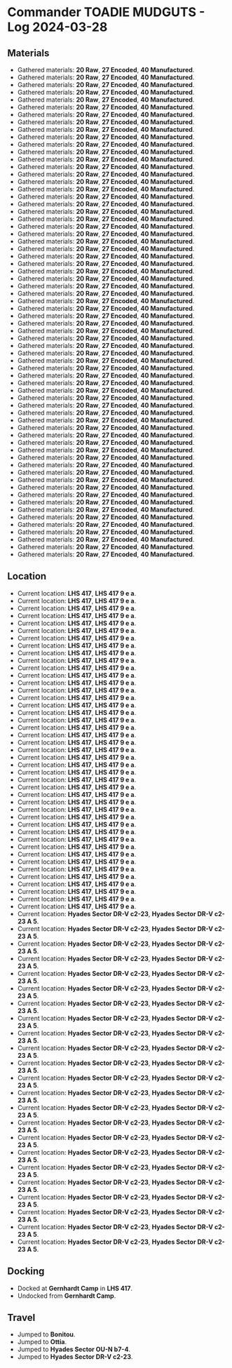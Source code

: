# Commander TOADIE MUDGUTS - Log 2024-03-28

## Materials
- Gathered materials: **20 Raw**, **27 Encoded**, **40 Manufactured**.
- Gathered materials: **20 Raw**, **27 Encoded**, **40 Manufactured**.
- Gathered materials: **20 Raw**, **27 Encoded**, **40 Manufactured**.
- Gathered materials: **20 Raw**, **27 Encoded**, **40 Manufactured**.
- Gathered materials: **20 Raw**, **27 Encoded**, **40 Manufactured**.
- Gathered materials: **20 Raw**, **27 Encoded**, **40 Manufactured**.
- Gathered materials: **20 Raw**, **27 Encoded**, **40 Manufactured**.
- Gathered materials: **20 Raw**, **27 Encoded**, **40 Manufactured**.
- Gathered materials: **20 Raw**, **27 Encoded**, **40 Manufactured**.
- Gathered materials: **20 Raw**, **27 Encoded**, **40 Manufactured**.
- Gathered materials: **20 Raw**, **27 Encoded**, **40 Manufactured**.
- Gathered materials: **20 Raw**, **27 Encoded**, **40 Manufactured**.
- Gathered materials: **20 Raw**, **27 Encoded**, **40 Manufactured**.
- Gathered materials: **20 Raw**, **27 Encoded**, **40 Manufactured**.
- Gathered materials: **20 Raw**, **27 Encoded**, **40 Manufactured**.
- Gathered materials: **20 Raw**, **27 Encoded**, **40 Manufactured**.
- Gathered materials: **20 Raw**, **27 Encoded**, **40 Manufactured**.
- Gathered materials: **20 Raw**, **27 Encoded**, **40 Manufactured**.
- Gathered materials: **20 Raw**, **27 Encoded**, **40 Manufactured**.
- Gathered materials: **20 Raw**, **27 Encoded**, **40 Manufactured**.
- Gathered materials: **20 Raw**, **27 Encoded**, **40 Manufactured**.
- Gathered materials: **20 Raw**, **27 Encoded**, **40 Manufactured**.
- Gathered materials: **20 Raw**, **27 Encoded**, **40 Manufactured**.
- Gathered materials: **20 Raw**, **27 Encoded**, **40 Manufactured**.
- Gathered materials: **20 Raw**, **27 Encoded**, **40 Manufactured**.
- Gathered materials: **20 Raw**, **27 Encoded**, **40 Manufactured**.
- Gathered materials: **20 Raw**, **27 Encoded**, **40 Manufactured**.
- Gathered materials: **20 Raw**, **27 Encoded**, **40 Manufactured**.
- Gathered materials: **20 Raw**, **27 Encoded**, **40 Manufactured**.
- Gathered materials: **20 Raw**, **27 Encoded**, **40 Manufactured**.
- Gathered materials: **20 Raw**, **27 Encoded**, **40 Manufactured**.
- Gathered materials: **20 Raw**, **27 Encoded**, **40 Manufactured**.
- Gathered materials: **20 Raw**, **27 Encoded**, **40 Manufactured**.
- Gathered materials: **20 Raw**, **27 Encoded**, **40 Manufactured**.
- Gathered materials: **20 Raw**, **27 Encoded**, **40 Manufactured**.
- Gathered materials: **20 Raw**, **27 Encoded**, **40 Manufactured**.
- Gathered materials: **20 Raw**, **27 Encoded**, **40 Manufactured**.
- Gathered materials: **20 Raw**, **27 Encoded**, **40 Manufactured**.
- Gathered materials: **20 Raw**, **27 Encoded**, **40 Manufactured**.
- Gathered materials: **20 Raw**, **27 Encoded**, **40 Manufactured**.
- Gathered materials: **20 Raw**, **27 Encoded**, **40 Manufactured**.
- Gathered materials: **20 Raw**, **27 Encoded**, **40 Manufactured**.
- Gathered materials: **20 Raw**, **27 Encoded**, **40 Manufactured**.
- Gathered materials: **20 Raw**, **27 Encoded**, **40 Manufactured**.
- Gathered materials: **20 Raw**, **27 Encoded**, **40 Manufactured**.
- Gathered materials: **20 Raw**, **27 Encoded**, **40 Manufactured**.
- Gathered materials: **20 Raw**, **27 Encoded**, **40 Manufactured**.
- Gathered materials: **20 Raw**, **27 Encoded**, **40 Manufactured**.
- Gathered materials: **20 Raw**, **27 Encoded**, **40 Manufactured**.
- Gathered materials: **20 Raw**, **27 Encoded**, **40 Manufactured**.
- Gathered materials: **20 Raw**, **27 Encoded**, **40 Manufactured**.
- Gathered materials: **20 Raw**, **27 Encoded**, **40 Manufactured**.
- Gathered materials: **20 Raw**, **27 Encoded**, **40 Manufactured**.
- Gathered materials: **20 Raw**, **27 Encoded**, **40 Manufactured**.
- Gathered materials: **20 Raw**, **27 Encoded**, **40 Manufactured**.
- Gathered materials: **20 Raw**, **27 Encoded**, **40 Manufactured**.
- Gathered materials: **20 Raw**, **27 Encoded**, **40 Manufactured**.
- Gathered materials: **20 Raw**, **27 Encoded**, **40 Manufactured**.
- Gathered materials: **20 Raw**, **27 Encoded**, **40 Manufactured**.
- Gathered materials: **20 Raw**, **27 Encoded**, **40 Manufactured**.
- Gathered materials: **20 Raw**, **27 Encoded**, **40 Manufactured**.
- Gathered materials: **20 Raw**, **27 Encoded**, **40 Manufactured**.
- Gathered materials: **20 Raw**, **27 Encoded**, **40 Manufactured**.
- Gathered materials: **20 Raw**, **27 Encoded**, **40 Manufactured**.
- Gathered materials: **20 Raw**, **27 Encoded**, **40 Manufactured**.
- Gathered materials: **20 Raw**, **27 Encoded**, **40 Manufactured**.

## Location
- Current location: **LHS 417**, **LHS 417 9 e a**.
- Current location: **LHS 417**, **LHS 417 9 e a**.
- Current location: **LHS 417**, **LHS 417 9 e a**.
- Current location: **LHS 417**, **LHS 417 9 e a**.
- Current location: **LHS 417**, **LHS 417 9 e a**.
- Current location: **LHS 417**, **LHS 417 9 e a**.
- Current location: **LHS 417**, **LHS 417 9 e a**.
- Current location: **LHS 417**, **LHS 417 9 e a**.
- Current location: **LHS 417**, **LHS 417 9 e a**.
- Current location: **LHS 417**, **LHS 417 9 e a**.
- Current location: **LHS 417**, **LHS 417 9 e a**.
- Current location: **LHS 417**, **LHS 417 9 e a**.
- Current location: **LHS 417**, **LHS 417 9 e a**.
- Current location: **LHS 417**, **LHS 417 9 e a**.
- Current location: **LHS 417**, **LHS 417 9 e a**.
- Current location: **LHS 417**, **LHS 417 9 e a**.
- Current location: **LHS 417**, **LHS 417 9 e a**.
- Current location: **LHS 417**, **LHS 417 9 e a**.
- Current location: **LHS 417**, **LHS 417 9 e a**.
- Current location: **LHS 417**, **LHS 417 9 e a**.
- Current location: **LHS 417**, **LHS 417 9 e a**.
- Current location: **LHS 417**, **LHS 417 9 e a**.
- Current location: **LHS 417**, **LHS 417 9 e a**.
- Current location: **LHS 417**, **LHS 417 9 e a**.
- Current location: **LHS 417**, **LHS 417 9 e a**.
- Current location: **LHS 417**, **LHS 417 9 e a**.
- Current location: **LHS 417**, **LHS 417 9 e a**.
- Current location: **LHS 417**, **LHS 417 9 e a**.
- Current location: **LHS 417**, **LHS 417 9 e a**.
- Current location: **LHS 417**, **LHS 417 9 e a**.
- Current location: **LHS 417**, **LHS 417 9 e a**.
- Current location: **LHS 417**, **LHS 417 9 e a**.
- Current location: **LHS 417**, **LHS 417 9 e a**.
- Current location: **LHS 417**, **LHS 417 9 e a**.
- Current location: **LHS 417**, **LHS 417 9 e a**.
- Current location: **LHS 417**, **LHS 417 9 e a**.
- Current location: **LHS 417**, **LHS 417 9 e a**.
- Current location: **LHS 417**, **LHS 417 9 e a**.
- Current location: **LHS 417**, **LHS 417 9 e a**.
- Current location: **LHS 417**, **LHS 417 9 e a**.
- Current location: **LHS 417**, **LHS 417 9 e a**.
- Current location: **LHS 417**, **LHS 417 9 e a**.
- Current location: **LHS 417**, **LHS 417 9 e a**.
- Current location: **Hyades Sector DR-V c2-23**, **Hyades Sector DR-V c2-23 A 5**.
- Current location: **Hyades Sector DR-V c2-23**, **Hyades Sector DR-V c2-23 A 5**.
- Current location: **Hyades Sector DR-V c2-23**, **Hyades Sector DR-V c2-23 A 5**.
- Current location: **Hyades Sector DR-V c2-23**, **Hyades Sector DR-V c2-23 A 5**.
- Current location: **Hyades Sector DR-V c2-23**, **Hyades Sector DR-V c2-23 A 5**.
- Current location: **Hyades Sector DR-V c2-23**, **Hyades Sector DR-V c2-23 A 5**.
- Current location: **Hyades Sector DR-V c2-23**, **Hyades Sector DR-V c2-23 A 5**.
- Current location: **Hyades Sector DR-V c2-23**, **Hyades Sector DR-V c2-23 A 5**.
- Current location: **Hyades Sector DR-V c2-23**, **Hyades Sector DR-V c2-23 A 5**.
- Current location: **Hyades Sector DR-V c2-23**, **Hyades Sector DR-V c2-23 A 5**.
- Current location: **Hyades Sector DR-V c2-23**, **Hyades Sector DR-V c2-23 A 5**.
- Current location: **Hyades Sector DR-V c2-23**, **Hyades Sector DR-V c2-23 A 5**.
- Current location: **Hyades Sector DR-V c2-23**, **Hyades Sector DR-V c2-23 A 5**.
- Current location: **Hyades Sector DR-V c2-23**, **Hyades Sector DR-V c2-23 A 5**.
- Current location: **Hyades Sector DR-V c2-23**, **Hyades Sector DR-V c2-23 A 5**.
- Current location: **Hyades Sector DR-V c2-23**, **Hyades Sector DR-V c2-23 A 5**.
- Current location: **Hyades Sector DR-V c2-23**, **Hyades Sector DR-V c2-23 A 5**.
- Current location: **Hyades Sector DR-V c2-23**, **Hyades Sector DR-V c2-23 A 5**.
- Current location: **Hyades Sector DR-V c2-23**, **Hyades Sector DR-V c2-23 A 5**.
- Current location: **Hyades Sector DR-V c2-23**, **Hyades Sector DR-V c2-23 A 5**.
- Current location: **Hyades Sector DR-V c2-23**, **Hyades Sector DR-V c2-23 A 5**.
- Current location: **Hyades Sector DR-V c2-23**, **Hyades Sector DR-V c2-23 A 5**.
- Current location: **Hyades Sector DR-V c2-23**, **Hyades Sector DR-V c2-23 A 5**.

## Docking
- Docked at **Gernhardt Camp** in **LHS 417**.
- Undocked from **Gernhardt Camp**.

## Travel
- Jumped to **Bonitou**.
- Jumped to **Ottia**.
- Jumped to **Hyades Sector OU-N b7-4**.
- Jumped to **Hyades Sector DR-V c2-23**.

